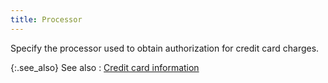 ```yaml
---
title: Processor
---
```



Specify the processor used to obtain authorization for credit card charges.


{:.see_also}
See also
: [Credit  card information](JavaScript:RelatedTopics1.Click())<!--Metadata type="DesignerControl" startspan
<object CLASSID="clsid:ADB880A6-D8FF-11CF-9377-00AA003B7A11"
	ID=RelatedTopics1
	TYPE="application/x-oleobject">
</object>-->

<object classid="clsid:ADB880A6-D8FF-11CF-9377-00AA003B7A11" id="RelatedTopics1" type="application/x-oleobject"> 
 <param name="Command" value="Related Topics">
<param name="Window" value="second">
<param name="Item1" value="Credit card information;{{site.sc_chm}}/options/payment-information/payment-methods/payment-method-details/credit_card_information.html">
</object><!--Metadata type="DesignerControl" endspan-->
